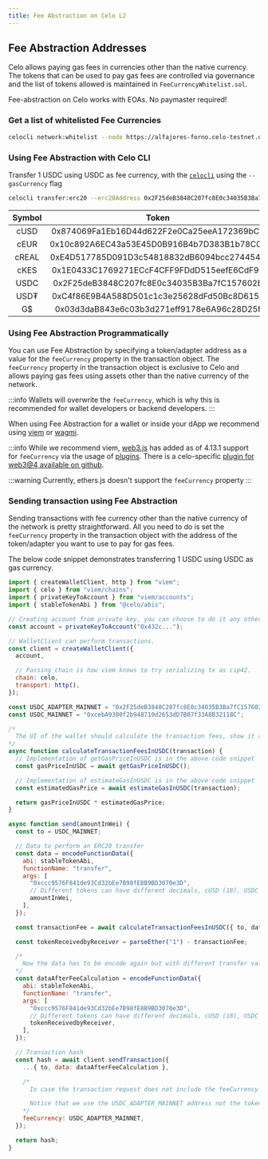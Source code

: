 ```yaml
---
title: Fee Abstraction on Celo L2
---
```


## Fee Abstraction Addresses

Celo allows paying gas fees in currencies other than the native currency. The tokens that can be used to pay gas fees are controlled via governance and the list of tokens allowed is maintained in `FeeCurrencyWhitelist.sol`.

Fee-abstraction on Celo works with EOAs. No paymaster required!

### Get a list of whitelisted Fee Currencies

```bash
celocli network:whitelist --node https://alfajores-forno.celo-testnet.org
```

### Using Fee Abstraction with Celo CLI

Transfer 1 USDC using USDC as fee currency, with the [`celocli`](https://docs.celo.org/cli) using the `--gasCurrency` flag

```bash
celocli transfer:erc20 --erc20Address 0x2F25deB3848C207fc8E0c34035B3Ba7fC157602B --from 0x22ae7Cf4cD59773f058B685a7e6B7E0984C54966 --to 0xDF7d8B197EB130cF68809730b0D41999A830c4d7 --value 1000000 --gasCurrency 0x4822e58de6f5e485eF90df51C41CE01721331dC0 --privateKey [PRIVATE_KEY]
```

| Symbol |                   Token                    |                  Adapter                   |
| :----: | :----------------------------------------: | :----------------------------------------: |
|  cUSD  | 0x874069Fa1Eb16D44d622F2e0Ca25eeA172369bC1 |                                            |
|  cEUR  | 0x10c892A6EC43a53E45D0B916B4b7D383B1b78C0F |                                            |
| cREAL  | 0xE4D517785D091D3c54818832dB6094bcc2744545 |                                            |
|  cKES  | 0x1E0433C1769271ECcF4CFF9FDdD515eefE6CdF92 |                                            |
|  USDC  | 0x2F25deB3848C207fc8E0c34035B3Ba7fC157602B | 0x4822e58de6f5e485eF90df51C41CE01721331dC0 |
|  USD₮  | 0xC4f86E9B4A588D501c1c3e25628dFd50Bc8D615e |                                            |
|   G$   | 0x03d3daB843e6c03b3d271eff9178e6A96c28D25f |                                            |

### Using Fee Abstraction Programmatically

You can use Fee Abstraction by specifying a token/adapter address as a value for the `feeCurrency` property in the transaction object. The `feeCurrency` property in the transaction object is exclusive to Celo and allows paying gas fees using assets other than the native currency of the network.

:::info
Wallets will overwrite the `feeCurrency`, which is why this is recommended for wallet developers or backend developers.
:::

When using Fee Abstraction for a wallet or inside your dApp we recommend using [viem](https://viem.sh/docs/introduction.html) or [wagmi](https://wagmi.sh/).

:::info
While we recommend viem, [web3.js](https://docs.web3js.org/) has added as of 4.13.1 support for `feeCurrency` via the usage of [plugins](https://docs.web3js.org/#packages--plugins). There is a celo-specific [plugin for web3@4 available on github](https://github.com/celo-org/web3-plugin-transaction-types).

:::warning
Currently, ethers.js doesn't support the `feeCurrency` property
:::

### Sending transaction using Fee Abstraction

Sending transactions with fee currency other than the native currency of the network is pretty straightforward. All you need to do is set the `feeCurrency` property in the transaction object with the address of the token/adapter you want to use to pay for gas fees.

The below code snippet demonstrates transferring 1 USDC using USDC as gas currency.

```js
import { createWalletClient, http } from "viem";
import { celo } from "viem/chains";
import { privateKeyToAccount } from "viem/accounts";
import { stableTokenAbi } from "@celo/abis";

// Creating account from private key, you can choose to do it any other way.
const account = privateKeyToAccount("0x432c...");

// WalletClient can perform transactions.
const client = createWalletClient({
  account,

  // Passing chain is how viem knows to try serializing tx as cip42.
  chain: celo,
  transport: http(),
});

const USDC_ADAPTER_MAINNET = "0x2F25deB3848C207fc8E0c34035B3Ba7fC157602B";
const USDC_MAINNET = "0xcebA9300f2b948710d2653dD7B07f33A8B32118C";

/*
  The UI of the wallet should calculate the transaction fees, show it and consider the amount to not be part of the asset that the user i.e the amount corresponding to transaction fees should not be transferrable.
*/
async function calculateTransactionFeesInUSDC(transaction) {
  // Implementation of getGasPriceInUSDC is in the above code snippet
  const gasPriceInUSDC = await getGasPriceInUSDC();

  // Implementation of estimateGasInUSDC is in the above code snippet
  const estimatedGasPrice = await estimateGasInUSDC(transaction);

  return gasPriceInUSDC * estimatedGasPrice;
}

async function send(amountInWei) {
  const to = USDC_MAINNET;

  // Data to perform an ERC20 transfer
  const data = encodeFunctionData({
    abi: stableTokenAbi,
    functionName: "transfer",
    args: [
      "0xccc9576F841de93Cd32bEe7B98fE8B9BD3070e3D",
      // Different tokens can have different decimals, cUSD (18), USDC (6)
      amountInWei,
    ],
  });

  const transactionFee = await calculateTransactionFeesInUSDC({ to, data });

  const tokenReceivedbyReceiver = parseEther("1") - transactionFee;

  /* 
    Now the data has to be encode again but with different transfer value because the receiver receives the amount minus the transaction fee.
  */
  const dataAfterFeeCalculation = encodeFunctionData({
    abi: stableTokenAbi,
    functionName: "transfer",
    args: [
      "0xccc9576F841de93Cd32bEe7B98fE8B9BD3070e3D",
      // Different tokens can have different decimals, cUSD (18), USDC (6)
      tokenReceivedbyReceiver,
    ],
  });

  // Transaction hash
  const hash = await client.sendTransaction({
    ...{ to, data: dataAfterFeeCalculation },

    /*
      In case the transaction request does not include the feeCurrency property, the wallet can add it or change it to a different currency based on the user balance.

      Notice that we use the USDC_ADAPTER_MAINNET address not the token address this is because at the protocol level only 18 decimals tokens are supported, but USDC is 6 decimals, the adapter acts a unit converter.
    */
    feeCurrency: USDC_ADAPTER_MAINNET,
  });

  return hash;
}
```
